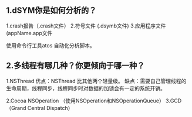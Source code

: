 
## 1.dSYM你是如何分析的？

1.crash报告（.crash文件）
2.符号文件 (.dsymb文件)
3.应用程序文件 (appName.app文件

使用命令行工具atos
自动化分析脚本。

## 2.多线程有哪几种？你更倾向于哪一种？
1.NSThread
优点：NSThread 比其他两个轻量级。
缺点：需要自己管理线程的生命周期，线程同步，线程同步时对数据的加锁会有一定的系统开销。

2.Cocoa NSOperation （使用NSOperation和NSOperationQueue）
3.GCD （Grand Central Dispatch）

